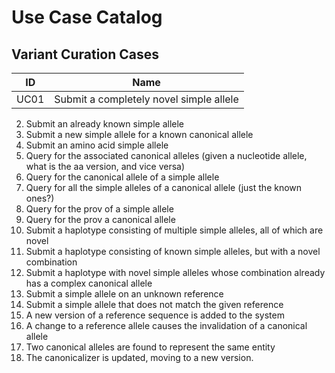 # Use Case Catalog

Variant Curation Cases
---

ID | Name 
---|-------
UC01 | Submit a completely novel simple allele

2. Submit an already known simple allele
3. Submit a new simple allele for a known canonical allele
4. Submit an amino acid simple allele
5. Query for the associated canonical alleles (given a nucleotide allele, what is the aa version, and vice versa)
6. Query for the canonical allele of a simple allele
7. Query for all the simple alleles of a canonical allele (just the known ones?)
8. Query for the prov of a simple allele
9. Query for the prov a canonical allele
10. Submit a haplotype consisting of multiple simple alleles, all of which are novel
11. Submit a haplotype consisting of known simple alleles, but with a novel combination
12. Submit a haplotype with novel simple alleles whose combination already has a complex canonical allele
13. Submit a simple allele on an unknown reference
14. Submit a simple allele that does not match the given reference
15. A new version of a reference sequence is added to the system
16. A change to a reference allele causes the invalidation of a canonical allele
17. Two canonical alleles are found to represent the same entity
18. The canonicalizer is updated, moving to a new version. 
